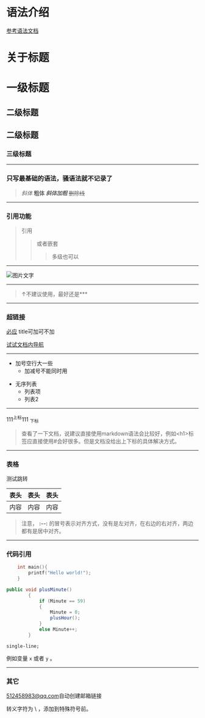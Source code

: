 # 语法介绍

[参考语法文档](https://github.com/DavidAnson/markdownlint/blob/v0.20.2/doc/Rules.md#md040)

# **关于标题**

一级标题
================

二级标题
------------

## 二级标题

### 三级标题

***

### **只写最基础的语法，骚语法就不记录了**

> *斜体*  **粗体** ***斜体加粗*** ~~删除线~~

***

### **引用功能**

> 引用
> >或者嵌套
> >>多级也可以

***

![图片文字](.\testimg.jpg "图片标题,鼠标放于图片上时显示")

---
> ↑不建议使用，最好还是***

***

### **超链接**

[必应](http://www.bing.com "超链接title")
title可加可不加

[试试文档内导航](#test)

***

+ 加号空行大一些
  + 加减号不能同时用

- 无序列表
  * 列表项
  * 列表2

***

111<sup>上标</sup>111
<sub>下标</sub>
> 查看了一下文档，说建议直接使用markdown语法会比较好，例如\<h1>标签应直接使用\#会好很多。但是文档没给出上下标的具体解决方式。

***

### **表格**

<span id="test">测试跳转</span>

| 表头 | 表头  | 表头 |
| ---- | :---: | ---: |
| 内容 | 内容  | 内容 |
> 注意， **:--:** 的冒号表示对齐方式，没有是左对齐，在右边的右对齐，两边都有是居中对齐。

***

### **代码引用**

```C
    int main(){
        printf("Hello world!");
    }
```

```csharp
public void plusMinute()
        {
            if (Minute == 59)
            {
                Minute = 0;
                plusHour();
            }
            else Minute++;
        }
```

` single-line; `

例如变量 ` x ` 或者 `y` 。

***

### **其它**

<512458983@qq.com>自动创建邮箱链接

转义字符为 \\ ，添加到特殊符号前。
